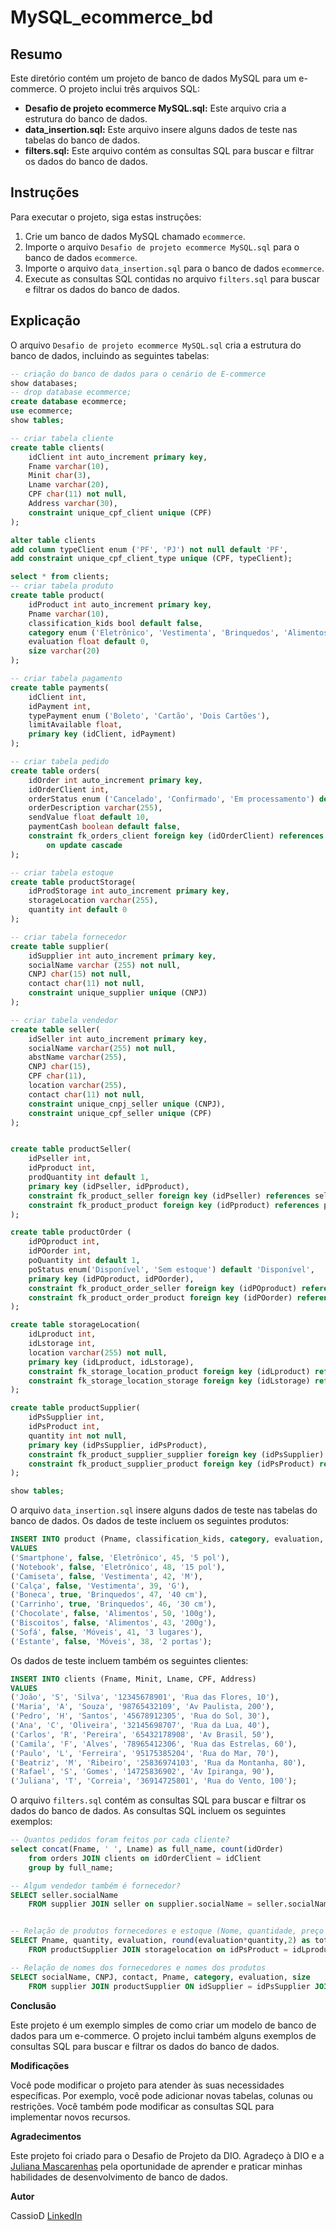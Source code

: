 # MySQL_ecommerce_bd

## Resumo

Este diretório contém um projeto de banco de dados MySQL para um e-commerce. O projeto inclui três arquivos SQL:

* **Desafio de projeto ecommerce MySQL.sql:** Este arquivo cria a estrutura do banco de dados.
* **data_insertion.sql:** Este arquivo insere alguns dados de teste nas tabelas do banco de dados.
* **filters.sql:** Este arquivo contém as consultas SQL para buscar e filtrar os dados do banco de dados.

## Instruções

Para executar o projeto, siga estas instruções:

1. Crie um banco de dados MySQL chamado `ecommerce`.
2. Importe o arquivo `Desafio de projeto ecommerce MySQL.sql` para o banco de dados `ecommerce`.
3. Importe o arquivo `data_insertion.sql` para o banco de dados `ecommerce`.
4. Execute as consultas SQL contidas no arquivo `filters.sql` para buscar e filtrar os dados do banco de dados.

## Explicação

O arquivo `Desafio de projeto ecommerce MySQL.sql` cria a estrutura do banco de dados, incluindo as seguintes tabelas:

```sql
-- criação do banco de dados para o cenário de E-commerce
show databases;
-- drop database ecommerce;
create database ecommerce;
use ecommerce;
show tables;

-- criar tabela cliente
create table clients(
	idClient int auto_increment primary key,
    Fname varchar(10),
    Minit char(3),
    Lname varchar(20),
    CPF char(11) not null,
    Address varchar(30),
    constraint unique_cpf_client unique (CPF)
);

alter table clients
add column typeClient enum ('PF', 'PJ') not null default 'PF',
add constraint unique_cpf_client_type unique (CPF, typeClient);

select * from clients;
-- criar tabela produto
create table product(
	idProduct int auto_increment primary key,
    Pname varchar(10),
    classification_kids bool default false,
    category enum ('Eletrônico', 'Vestimenta', 'Brinquedos', 'Alimentos', 'Móveis') not null,
    evaluation float default 0,
    size varchar(20)
);

-- criar tabela pagamento
create table payments(
	idClient int,
    idPayment int,
    typePayment enum ('Boleto', 'Cartão', 'Dois Cartões'),
    limitAvailable float,
    primary key (idClient, idPayment)
);

-- criar tabela pedido
create table orders(
	idOrder int auto_increment primary key,
    idOrderClient int,
    orderStatus enum ('Cancelado', 'Confirmado', 'Em processamento') default 'Em processamento',
    orderDescription varchar(255),
    sendValue float default 10,
    paymentCash boolean default false,
    constraint fk_orders_client foreign key (idOrderClient) references clients(idClient)
		on update cascade
);

-- criar tabela estoque
create table productStorage(
	idProdStorage int auto_increment primary key,
    storageLocation varchar(255),
    quantity int default 0
);

-- criar tabela fornecedor
create table supplier(
	idSupplier int auto_increment primary key,
    socialName varchar (255) not null,
    CNPJ char(15) not null,
    contact char(11) not null,
    constraint unique_supplier unique (CNPJ)
);

-- criar tabela vendedor
create table seller(
	idSeller int auto_increment primary key,
    socialName varchar(255) not null,
    abstName varchar(255),
    CNPJ char(15),
    CPF char(11),
    location varchar(255),
    contact char(11) not null,
    constraint unique_cnpj_seller unique (CNPJ),
    constraint unique_cpf_seller unique (CPF)
);


create table productSeller(
	idPseller int,
    idPproduct int,
    prodQuantity int default 1,
    primary key (idPseller, idPproduct),
    constraint fk_product_seller foreign key (idPseller) references seller(idSeller),
    constraint fk_product_product foreign key (idPproduct) references product(idProduct)
);

create table productOrder (
	idPOproduct int,
    idPOorder int,
    poQuantity int default 1,
    poStatus enum('Disponível', 'Sem estoque') default 'Disponível',
    primary key (idPOproduct, idPOorder),
    constraint fk_product_order_seller foreign key (idPOproduct) references product (idProduct),
    constraint fk_product_order_product foreign key (idPOorder) references orders (idOrder)
);

create table storageLocation(
	idLproduct int,
    idLstorage int,
    location varchar(255) not null,
    primary key (idLproduct, idLstorage),
    constraint fk_storage_location_product foreign key (idLproduct) references product(idProduct),
    constraint fk_storage_location_storage foreign key (idLstorage) references productStorage(idProdStorage)
);

create table productSupplier(
	idPsSupplier int,
    idPsProduct int,
    quantity int not null,
    primary key (idPsSupplier, idPsProduct),
    constraint fk_product_supplier_supplier foreign key (idPsSupplier) references supplier(idSupplier),
    constraint fk_product_supplier_product foreign key (idPsProduct) references product(idProduct)
);

show tables;
```

O arquivo `data_insertion.sql` insere alguns dados de teste nas tabelas do banco de dados. Os dados de teste incluem os seguintes produtos:

```sql
INSERT INTO product (Pname, classification_kids, category, evaluation, size)
VALUES
('Smartphone', false, 'Eletrônico', 45, '5 pol'),
('Notebook', false, 'Eletrônico', 48, '15 pol'),
('Camiseta', false, 'Vestimenta', 42, 'M'),
('Calça', false, 'Vestimenta', 39, 'G'),
('Boneca', true, 'Brinquedos', 47, '40 cm'),
('Carrinho', true, 'Brinquedos', 46, '30 cm'),
('Chocolate', false, 'Alimentos', 50, '100g'),
('Biscoitos', false, 'Alimentos', 43, '200g'),
('Sofá', false, 'Móveis', 41, '3 lugares'),
('Estante', false, 'Móveis', 38, '2 portas');
```

Os dados de teste incluem também os seguintes clientes:

```sql
INSERT INTO clients (Fname, Minit, Lname, CPF, Address)
VALUES
('João', 'S', 'Silva', '12345678901', 'Rua das Flores, 10'),
('Maria', 'A', 'Souza', '98765432109', 'Av Paulista, 200'),
('Pedro', 'H', 'Santos', '45678912305', 'Rua do Sol, 30'),
('Ana', 'C', 'Oliveira', '32145698707', 'Rua da Lua, 40'),
('Carlos', 'R', 'Pereira', '65432178908', 'Av Brasil, 50'),
('Camila', 'F', 'Alves', '78965412306', 'Rua das Estrelas, 60'),
('Paulo', 'L', 'Ferreira', '95175385204', 'Rua do Mar, 70'),
('Beatriz', 'M', 'Ribeiro', '25836974103', 'Rua da Montanha, 80'),
('Rafael', 'S', 'Gomes', '14725836902', 'Av Ipiranga, 90'),
('Juliana', 'T', 'Correia', '36914725801', 'Rua do Vento, 100');
```

O arquivo `filters.sql` contém as consultas SQL para buscar e filtrar os dados do banco de dados. As consultas SQL incluem os seguintes exemplos:

```sql
-- Quantos pedidos foram feitos por cada cliente?
select concat(Fname, ' ', Lname) as full_name, count(idOrder) 
	from orders JOIN clients on idOrderClient = idClient
    group by full_name;

-- Algum vendedor também é fornecedor?
SELECT seller.socialName 
	FROM supplier JOIN seller on supplier.socialName = seller.socialName;


-- Relação de produtos fornecedores e estoque (Nome, quantidade, preço unitário, preço total, local armazenado.
SELECT Pname, quantity, evaluation, round(evaluation*quantity,2) as total, location
	FROM productSupplier JOIN storagelocation on idPsProduct = idLproduct JOIN product on idLproduct = idProduct;

-- Relação de nomes dos fornecedores e nomes dos produtos
SELECT socialName, CNPJ, contact, Pname, category, evaluation, size
	FROM supplier JOIN productSupplier ON idSupplier = idPsSupplier JOIN product ON idPsProduct = idProduct;
```

**Conclusão**

Este projeto é um exemplo simples de como criar um modelo de banco de dados para um e-commerce. O projeto inclui também alguns exemplos de consultas SQL para buscar e filtrar os dados do banco de dados.

**Modificações**

Você pode modificar o projeto para atender às suas necessidades específicas. Por exemplo, você pode adicionar novas tabelas, colunas ou restrições. Você também pode modificar as consultas SQL para implementar novos recursos.

**Agradecimentos**

Este projeto foi criado para o Desafio de Projeto da DIO. Agradeço à DIO e a [Juliana Mascarenhas](https://github.com/julianazanelatto) pela oportunidade de aprender e praticar minhas habilidades de desenvolvimento de banco de dados.

**Autor**

CassioD
[LinkedIn](https://www.linkedin.com/in/cassiodans/)
